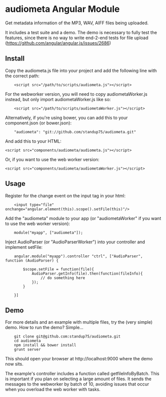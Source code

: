 audiometa Angular Module
========================

Get metadata information of the MP3, WAV, AIFF files being uploaded.

It includes a test suite and a demo.
The demo is necessary to fully test the features, since there is no way to write end-2-end tests for file upload (https://github.com/angular/angular.js/issues/2686)

Install
-------

Copy the audiometa.js file into your project and add the following line with the correct path:

		<script src="/path/to/scripts/audiometa.js"></script>

For the webworker version, you will need to copy audiometaWorker.js instead, but only import audiometaWorker.js like so:

		<script src="/path/to/scripts/audiometaWorker.js"></script>


Alternatively, if you're using bower, you can add this to your component.json (or bower.json):

		"audiometa": "git://github.com/standup75/audiometa.git"

And add this to your HTML:

    <script src="components/audiometa/audiometa.js"></script>

Or, if you want to use the web worker version:

    <script src="components/audiometa/audiometaWorker.js"></script>

Usage
-----

Register for the change event on the input tag in your html:

		<input type="file" onchange="angular.element(this).scope().setFile(this)"/>

Add the "audiometa" module to your app (or "audiometaWorker" if you want to use the web worker version):

		module("myapp", ["audiometa"]);
 
Inject AudioParser (or "AudioParserWorker") into your controller and implement setFile:

		angular.module("myapp").controller "ctrl", ["AudioParser", function (AudioParser) {

			$scope.setFile = function(file){
				AudioParser.getInfo(file).then(function(fileInfo){
					// do something here
				});
			}

		}]

Demo
----

For more details and an example with multiple files, try the (very simple) demo. How to run the demo? Simple...

		git clone git@github.com:standup75/audiometa.git
		cd audiometa
		npm install && bower install
		grunt server

This should open your browser at http://localhost:9000 where the demo now sits.

The example's controller includes a function called getfileInfoByBatch. This is important if you plan on selecting a large amount of files. It sends the messages to the webworker by batch of 10, avoiding issues that occur when you overload the web worker with tasks.